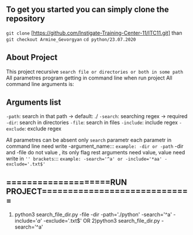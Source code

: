 ## To get you started you can simply clone the repository

`git clone` [https://github.com/Instigate-Training-Center-11/ITC11.git]
than `git checkout Armine_Gevorgyan`
`cd python/23.07.2020`


## About Project
This project recursive `search file or directories or both in some path`
All parametres program getting in command line when run project
All command line arguments is:


## Arguments list
`-path`: search in that path -> default: ./
`-search`: searching regex -> required
`-dir`: search in directories
`-file`: search in files
`-include`: include regex
`-exclude`: exclude regex

All parametres can be absent only `search` parametr
each parametr in command line need write -argument_name::: `example: -dir or -path`
-dir and -file do not value , its only flag
rest arguments need value, value need write in `'' brackets`::: `example: -search='^a' or -include='*aa' -exclude='.txt$'`


## ====================RUN PROJECT=============================
1) python3 search_file_dir.py -file -dir -path='./python' -search='^a' -include='*a*' -exclude='.txt$'
OR
2)python3 search_file_dir.py -search='^a'